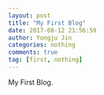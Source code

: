 ```yaml
---
layout: post
title: "My First Blog"
date: 2017-08-12 21:56:59
author: Yongju Jin
categories: nothing
comments: true
tag: [first, nothing]
---
```


My First Blog.